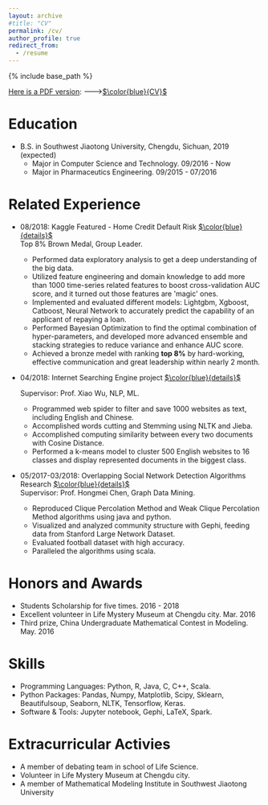 ```yaml
---
layout: archive
#title: "CV"
permalink: /cv/
author_profile: true
redirect_from:
  - /resume
---
```


{% include base_path %}

<u>Here is a PDF version</u>: --->[$\color{blue}{CV}$](https://olivia-shi.github.io/files/Olivia_CV.pdf)    
    
Education
======
* B.S. in Southwest Jiaotong University, Chengdu, Sichuan, 2019 (expected)
  * Major in Computer Science and Technology. 09/2016 - Now
  * Major in Pharmaceutics Engineering. 09/2015 - 07/2016

Related Experience
======
* 08/2018: Kaggle Featured - Home Credit Default Risk [$\color{blue}{details}$](https://olivia-shi.github.io/posts/2013/08/blog-post-2/)    
  Top 8% Brown Medal, Group Leader.
  * Performed data exploratory analysis to get a deep understanding of the big data.
  * Utilized feature engineering and domain knowledge to add more than 1000 time-series related features to boost cross-validation AUC score, and it turned out those features are 'magic' ones.
  * Implemented and evaluated different models: Lightgbm, Xgboost, Catboost, Neural Network to accurately predict the capability of an applicant of repaying a loan.
  * Performed Bayesian Optimization to find the optimal combination of hyper-parameters, and developed more advanced ensemble and stacking strategies to reduce variance and enhance AUC score.
  * Achieved a bronze medel with ranking **top 8%** by hard-working, effective communication and great leadership within nearly 2 month.

* 04/2018: Internet Searching Engine project [$\color{blue}{details}$](https://olivia-shi.github.io/posts/2012/08/blog-post-1/)       

  Supervisor: Prof. Xiao Wu, NLP, ML.
  * Programmed web spider to filter and save 1000 websites as text, including English and Chinese.
  * Accomplished words cutting and Stemming using NLTK and Jieba. 
  * Accomplished computing similarity between every two documents with Cosine Distance.
  * Performed a k-means model to cluster 500 English websites to 16 classes and display represented documents in the biggest class.
  
* 05/2017-03/2018: Overlapping Social Network Detection Algorithms Research [$\color{blue}{details}$](https://olivia-shi.github.io/posts/2014/08/blog-post-3/)       
  Supervisor: Prof. Hongmei Chen, Graph Data Mining.
  * Reproduced Clique Percolation Method and Weak Clique Percolation Method algorithms using java and python.
  * Visualized and analyzed community structure with Gephi, feeding data from Stanford Large Network Dataset.
  * Evaluated football dataset with high accuracy.
  * Paralleled the algorithms using scala.
  
Honors and Awards
=========
* Students Scholarship for five times.    2016 - 2018
* Excellent volunteer in Life Mystery Museum at Chengdu city.     Mar. 2016
* Third prize, China Undergraduate Mathematical Contest in Modeling.     May. 2016

Skills
======
* Programming Languages: Python, R, Java, C, C++, Scala.
* Python Packages: Pandas, Numpy, Matplotlib, Scipy, Sklearn, Beautifulsoup, Seaborn, NLTK, Tensorflow, Keras.
* Software & Tools: Jupyter notebook, Gephi, LaTeX, Spark.
  
Extracurricular Activies
======
* A member of debating team in school of Life Science.
* Volunteer in Life Mystery Museum at Chengdu city.
* A member of Mathematical Modeling Institute in Southwest Jiaotong University
